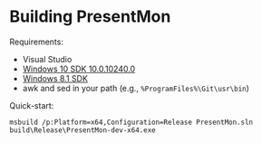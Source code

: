 # Building PresentMon

Requirements:

- Visual Studio
- [Windows 10 SDK 10.0.10240.0](https://developer.microsoft.com/en-us/windows/downloads/sdk-archive/)
- [Windows 8.1 SDK](https://developer.microsoft.com/en-us/windows/downloads/sdk-archive/)
- awk and sed in your path (e.g., `%ProgramFiles%\Git\usr\bin`)

Quick-start:

```batch
msbuild /p:Platform=x64,Configuration=Release PresentMon.sln
build\Release\PresentMon-dev-x64.exe
```
